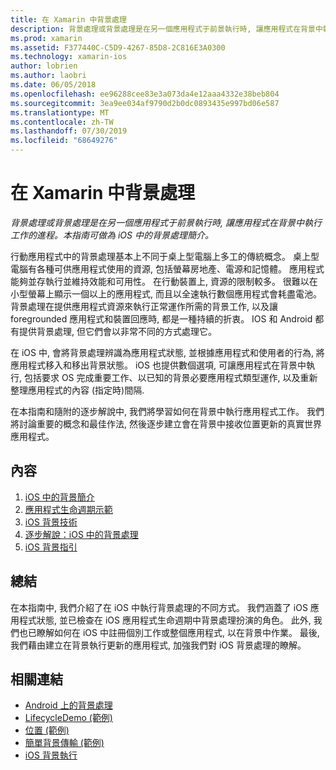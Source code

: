 ```yaml
---
title: 在 Xamarin 中背景處理
description: 背景處理或背景處理是在另一個應用程式于前景執行時, 讓應用程式在背景中執行工作的進程。 本指南可做為 iOS 中的背景處理簡介。
ms.prod: xamarin
ms.assetid: F377440C-C5D9-4267-85D8-2C816E3A0300
ms.technology: xamarin-ios
author: lobrien
ms.author: laobri
ms.date: 06/05/2018
ms.openlocfilehash: ee96288cee83e3a073da4e12aaa4332e38beb804
ms.sourcegitcommit: 3ea9ee034af9790d2b0dc0893435e997bd06e587
ms.translationtype: MT
ms.contentlocale: zh-TW
ms.lasthandoff: 07/30/2019
ms.locfileid: "68649276"
---
```

# <a name="backgrounding-in-xamarinios"></a>在 Xamarin 中背景處理

_背景處理或背景處理是在另一個應用程式于前景執行時, 讓應用程式在背景中執行工作的進程。本指南可做為 iOS 中的背景處理簡介。_

行動應用程式中的背景處理基本上不同于桌上型電腦上多工的傳統概念。 桌上型電腦有各種可供應用程式使用的資源, 包括螢幕房地產、電源和記憶體。 應用程式能夠並存執行並維持效能和可用性。 在行動裝置上, 資源的限制較多。 很難以在小型螢幕上顯示一個以上的應用程式, 而且以全速執行數個應用程式會耗盡電池。 背景處理在提供應用程式資源來執行正常運作所需的背景工作, 以及讓 foregrounded 應用程式和裝置回應時, 都是一種持續的折衷。 IOS 和 Android 都有提供背景處理, 但它們會以非常不同的方式處理它。

在 iOS 中, 會將背景處理辨識為應用程式狀態, 並根據應用程式和使用者的行為, 將應用程式移入和移出背景狀態。 iOS 也提供數個選項, 可讓應用程式在背景中執行, 包括要求 OS 完成重要工作、以已知的背景必要應用程式類型運作, 以及重新整理應用程式的內容 (指定時)間隔.

在本指南和隨附的逐步解說中, 我們將學習如何在背景中執行應用程式工作。 我們將討論重要的概念和最佳作法, 然後逐步建立會在背景中接收位置更新的真實世界應用程式。

## <a name="contents"></a>內容

1.  [iOS 中的背景簡介](~/ios/app-fundamentals/backgrounding/introduction-to-backgrounding-in-ios.md)
1.  [應用程式生命週期示範](~/ios/app-fundamentals/backgrounding/application-lifecycle-demo.md)
1.  [iOS 背景技術](~/ios/app-fundamentals/backgrounding/ios-backgrounding-techniques/index.md)
1.  [逐步解說：iOS 中的背景處理](~/ios/app-fundamentals/backgrounding/ios-backgrounding-walkthroughs/index.md)
1.  [iOS 背景指引](~/ios/app-fundamentals/backgrounding/ios-backgrounding-guidance.md)

## <a name="summary"></a>總結

在本指南中, 我們介紹了在 iOS 中執行背景處理的不同方式。 我們涵蓋了 iOS 應用程式狀態, 並已檢查在 iOS 應用程式生命週期中背景處理扮演的角色。 此外, 我們也已瞭解如何在 iOS 中註冊個別工作或整個應用程式, 以在背景中作業。 最後, 我們藉由建立在背景執行更新的應用程式, 加強我們對 iOS 背景處理的瞭解。



## <a name="related-links"></a>相關連結

- [Android 上的背景處理](~/android/app-fundamentals/services/index.md)
- [LifecycleDemo (範例)](https://docs.microsoft.com/samples/xamarin/ios-samples/lifecycledemo)
- [位置 (範例)](https://docs.microsoft.com/samples/xamarin/ios-samples/location)
- [簡單背景傳輸 (範例)](https://docs.microsoft.com/samples/xamarin/ios-samples/simplebackgroundtransfer)
- [iOS 背景執行](https://developer.apple.com/library/ios/documentation/iPhone/Conceptual/iPhoneOSProgrammingGuide/BackgroundExecution/BackgroundExecution.html)
